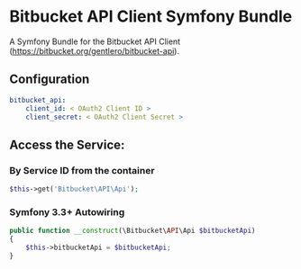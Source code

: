 # Bitbucket API Client Symfony Bundle

A Symfony Bundle for the Bitbucket API Client (https://bitbucket.org/gentlero/bitbucket-api).

## Configuration

```yaml
bitbucket_api:
    client_id: < OAuth2 Client ID >
    client_secret: < OAuth2 Client Secret >
```

## Access the Service:

### By Service ID from the container
```php
$this->get('Bitbucket\API\Api');
```

### Symfony 3.3+ Autowiring
```php
public function __construct(\Bitbucket\API\Api $bitbucketApi)
{
    $this->bitbucketApi = $bitbucketApi;
}
```